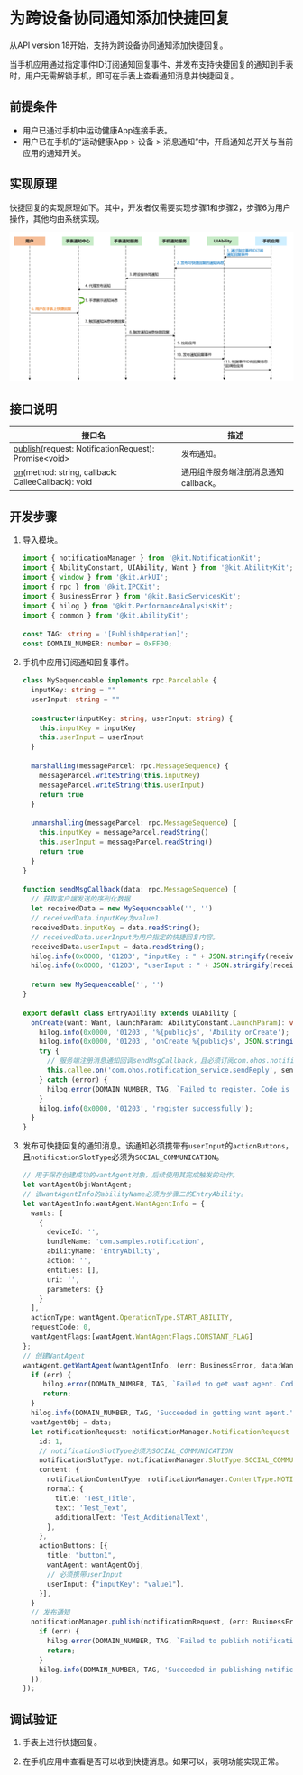 # 为跨设备协同通知添加快捷回复

从API version 18开始，支持为跨设备协同通知添加快捷回复。

当手机应用通过指定事件ID订阅通知回复事件、并发布支持快捷回复的通知到手表时，用户无需解锁手机，即可在手表上查看通知消息并快捷回复。

## 前提条件

 - 用户已通过手机中运动健康App连接手表。
 - 用户已在手机的“运动健康App > 设备 > 消息通知”中，开启通知总开关与当前应用的通知开关。

## 实现原理

快捷回复的实现原理如下。其中，开发者仅需要实现步骤1和步骤2，步骤6为用户操作，其他均由系统实现。

![notification_introduction](figures/notification_quickreply.png)

## 接口说明

| **接口名**  | **描述** |
| -------- | -------- |
| [publish](../reference/apis-notification-kit/js-apis-notificationManager.md#notificationmanagerpublish-1)(request: NotificationRequest): Promise\<void\>       | 发布通知。  |
| [on](../reference/apis-ability-kit/js-apis-app-ability-uiAbility.md#calleeon)(method: string, callback: CalleeCallback): void       | 通用组件服务端注册消息通知callback。  |

## 开发步骤

1. 导入模块。

    ```typescript
    import { notificationManager } from '@kit.NotificationKit';
    import { AbilityConstant, UIAbility, Want } from '@kit.AbilityKit';
    import { window } from '@kit.ArkUI';
    import { rpc } from '@kit.IPCKit';
    import { BusinessError } from '@kit.BasicServicesKit';
    import { hilog } from '@kit.PerformanceAnalysisKit';
    import { common } from '@kit.AbilityKit';

    const TAG: string = '[PublishOperation]';
    const DOMAIN_NUMBER: number = 0xFF00;
    ```

2. 手机中应用订阅通知回复事件。

    ```typescript
    class MySequenceable implements rpc.Parcelable {
      inputKey: string = ""
      userInput: string = ""

      constructor(inputKey: string, userInput: string) {
        this.inputKey = inputKey
        this.userInput = userInput
      }

      marshalling(messageParcel: rpc.MessageSequence) {
        messageParcel.writeString(this.inputKey)
        messageParcel.writeString(this.userInput)
        return true
      }

      unmarshalling(messageParcel: rpc.MessageSequence) {
        this.inputKey = messageParcel.readString()
        this.userInput = messageParcel.readString()
        return true
      }
    }

    function sendMsgCallback(data: rpc.MessageSequence) {
      // 获取客户端发送的序列化数据
      let receivedData = new MySequenceable('', '')
      // receivedData.inputKey为value1.
      receivedData.inputKey = data.readString();
      // receivedData.userInput为用户指定的快捷回复内容。
      receivedData.userInput = data.readString();
      hilog.info(0x0000, '01203', "inputKey : " + JSON.stringify(receivedData.inputKey));
      hilog.info(0x0000, '01203', "userInput : " + JSON.stringify(receivedData.userInput));

      return new MySequenceable('', '')
    }

    export default class EntryAbility extends UIAbility {
      onCreate(want: Want, launchParam: AbilityConstant.LaunchParam): void {
        hilog.info(0x0000, '01203', '%{public}s', 'Ability onCreate');
        hilog.info(0x0000, '01203', 'onCreate %{public}s', JSON.stringify(want));
        try {
          // 服务端注册消息通知回调sendMsgCallback，且必须订阅com.ohos.notification_service.sendReply
          this.callee.on('com.ohos.notification_service.sendReply', sendMsgCallback)
        } catch (error) {
          hilog.error(DOMAIN_NUMBER, TAG, `Failed to register. Code is ${error.code}, message is ${error.message}`);
        }
        hilog.info(0x0000, '01203', 'register successfully');
      }
    }
    ```

3. 发布可快捷回复的通知消息。该通知必须携带有`userInput`的`actionButtons`，且`notificationSlotType`必须为`SOCIAL_COMMUNICATION`。

    ```typescript
    // 用于保存创建成功的wantAgent对象，后续使用其完成触发的动作。
    let wantAgentObj:WantAgent;
    // 该wantAgentInfo的abilityName必须为步骤二的EntryAbility。
    let wantAgentInfo:wantAgent.WantAgentInfo = {
      wants: [
        {
          deviceId: '',
          bundleName: 'com.samples.notification',
          abilityName: 'EntryAbility',
          action: '',
          entities: [],
          uri: '',
          parameters: {}
        }
      ],
      actionType: wantAgent.OperationType.START_ABILITY,
      requestCode: 0,
      wantAgentFlags:[wantAgent.WantAgentFlags.CONSTANT_FLAG]
    };
    // 创建WantAgent
    wantAgent.getWantAgent(wantAgentInfo, (err: BusinessError, data:WantAgent) => {
      if (err) {
         hilog.error(DOMAIN_NUMBER, TAG, `Failed to get want agent. Code is ${err.code}, message is ${err.message}`);
         return;
      }
      hilog.info(DOMAIN_NUMBER, TAG, 'Succeeded in getting want agent.');
      wantAgentObj = data;
      let notificationRequest: notificationManager.NotificationRequest = {
        id: 1,
        // notificationSlotType必须为SOCIAL_COMMUNICATION
        notificationSlotType: notificationManager.SlotType.SOCIAL_COMMUNICATION,
        content: {
          notificationContentType: notificationManager.ContentType.NOTIFICATION_CONTENT_BASIC_TEXT,
          normal: {
            title: 'Test_Title',
            text: 'Test_Text',
            additionalText: 'Test_AdditionalText',
          },
        },
        actionButtons: [{
          title: "button1",
          wantAgent: wantAgentObj,
          // 必须携带userInput
          userInput: {"inputKey": "value1"},
        }],
      }
      // 发布通知
      notificationManager.publish(notificationRequest, (err: BusinessError) => {
        if (err) {
          hilog.error(DOMAIN_NUMBER, TAG, `Failed to publish notification. Code is ${err.code}, message is ${err.message}`);
          return;
        }
        hilog.info(DOMAIN_NUMBER, TAG, 'Succeeded in publishing notification.');
      });
    });
   ```

## 调试验证

1. 手表上进行快捷回复。

2. 在手机应用中查看是否可以收到快捷消息。如果可以，表明功能实现正常。